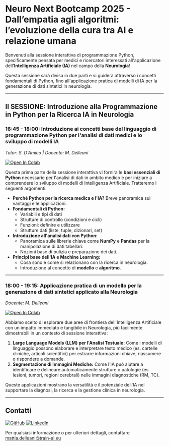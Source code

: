 
# Neuro Next Bootcamp 2025 - Dall’empatia agli algoritmi: l’evoluzione della cura tra AI e relazione umana

Benvenuti alla sessione interattiva di programmazione Python, specificamente pensata per medici e ricercatori interessati all'applicazione dell'**Intelligenza Artificiale (IA)** nel campo della **Neurologia**!

Questa sessione sarà divisa in due parti e vi guiderà attraverso i concetti fondamentali di Python, fino all'applicazione pratica di modelli di IA per la generazione di dati sintetici in neurologia.

---

## II SESSIONE: Introduzione alla Programmazione in Python per la Ricerca IA in Neurologia

### 16:45 - 18:00: Introduzione ai concetti base del linguaggio di programmazione Python per l'analisi di dati medici e lo sviluppo di modelli IA
_Tutor: S. D'Amico | Docente: M. Delleani_

[![Open In Colab](https://colab.research.google.com/assets/colab-badge.svg)](https://colab.research.google.com/github/mdelleani/neuro-next-bootcamp/blob/main/notebooks/01_Introduction.ipynb)

Questa prima parte della sessione interattiva vi fornirà le **basi essenziali di Python** necessarie per l'analisi di dati in ambito medico e per iniziare a comprendere lo sviluppo di modelli di Intelligenza Artificiale. Tratteremo i seguenti argomenti:

* **Perché Python per la ricerca medica e l'IA?** Breve panoramica sui vantaggi e le applicazioni.
* **Fondamentali di Python:**
    * Variabili e tipi di dati
    * Strutture di controllo (condizioni e cicli)
    * Funzioni: definire e utilizzare
    * Strutture dati (liste, tuple, dizionari, set)
* **Introduzione all'analisi dati con Python:**
    * Panoramica sulle librerie chiave come **NumPy** e **Pandas** per la manipolazione di dati tabellari.
    * Nozioni base di pulizia e preparazione dei dati.
* **Principi base dell'IA e Machine Learning:**
    * Cosa sono e come si relazionano con la ricerca in neurologia.
    * Introduzione al concetto di **modello** e **algoritmo**.

---

### 18:00 - 19:15: Applicazione pratica di un modello per la generazione di dati sintetici applicato alla Neurologia
_Docente: M. Delleani_

[![Open In Colab](https://colab.research.google.com/assets/colab-badge.svg)](https://colab.research.google.com/github/mdelleani/neuro-next-bootcamp/blob/main/notebooks/02_advanced_ai_neurology.ipynb)

Abbiamo scelto di esplorare due aree di frontiera dell'Intelligenza Artificiale con un impatto immediato e tangibile in Neurologia, più facilmente dimostrabili in un contesto di sessione interattiva:

1.  **Large Language Models (LLM) per l'Analisi Testuale:** Come i modelli di linguaggio possono elaborare e interpretare testo medico (es. cartelle cliniche, articoli scientifici) per estrarre informazioni chiave, riassumere o rispondere a domande.
2.  **Segmentazione di Immagini Mediche:** Come l'IA può aiutare a identificare e delineare automaticamente strutture o patologie (es. lesioni, tumori, regioni cerebrali) nelle immagini diagnostiche (RM, TC).

Queste applicazioni mostrano la versatilità e il potenziale dell'IA nel supportare la diagnosi, la ricerca e la gestione clinica in neurologia.

---

## Contatti

[![GitHub](https://img.shields.io/badge/github-000?style=for-the-badge&logo=github&logoColor=white)](https://github.com/mdelleani)
[![LinkedIn](https://img.shields.io/badge/linkedin-0077B5?style=for-the-badge&logo=linkedin&logoColor=white)](https://www.linkedin.com/in/mdelleani/)

Per qualsiasi informazione o per ulteriori dettagli, contattare [mattia.delleani@train-ai.eu](mailto:mattia.delleani@train-ai.eu)